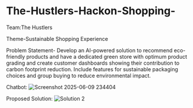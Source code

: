 # The-Hustlers-Hackon-Shopping-

Team:The Hustlers

Theme-Sustainable Shopping Experience

Problem Statement-
Develop an AI-powered solution to recommend eco-friendly products and have a dedicated green store with optimum product grading and create customer dashboards showing their contribution to carbon footprint reduction. Include features for sustainable packaging choices and group buying to reduce environmental impact.

Chatbot:
![Screenshot 2025-06-09 234404](https://github.com/user-attachments/assets/276a059b-09f9-4402-b9b9-9255c246d6fd)

Proposed Solution:
![Solution 2](https://github.com/user-attachments/assets/a76babb7-5c7c-4885-883c-de518bec3e84)
